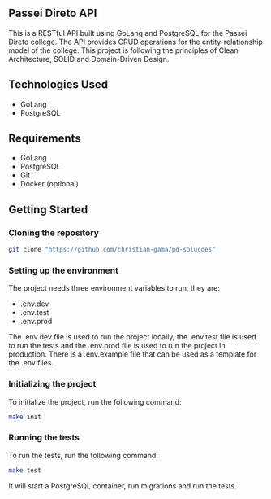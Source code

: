 ## Passei Direto API

This is a RESTful API built using GoLang and PostgreSQL for the Passei Direto college. The API provides CRUD operations for the entity-relationship model of the college.
This project is following the principles of Clean Architecture, SOLID and Domain-Driven Design.

## Technologies Used

- GoLang
- PostgreSQL

## Requirements

- GoLang
- PostgreSQL
- Git
- Docker (optional)

## Getting Started

### Cloning the repository

```bash
git clone "https://github.com/christian-gama/pd-solucoes"
```

### Setting up the environment

The project needs three environment variables to run, they are:

- .env.dev
- .env.test
- .env.prod

The .env.dev file is used to run the project locally, the .env.test file is used to run the tests and the .env.prod file is used to run the project in production. There is a .env.example file that can be used as a template for the .env files.

### Initializing the project

To initialize the project, run the following command:

```bash
make init
```

### Running the tests

To run the tests, run the following command:

```bash
make test
```

It will start a PostgreSQL container, run migrations and run the tests.
